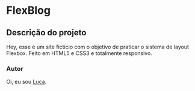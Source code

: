 # FlexBlog

## Descrição do projeto
Hey, esse é um site fictício com o objetivo de praticar o sistema de layout Flexbox. Feito em HTML5 e CSS3 e totalmente responsivo. 
 ### Autor 
 Oi, eu sou [Luca](https://www.linkedin.com/in/luca-clemente-138139220/). 
